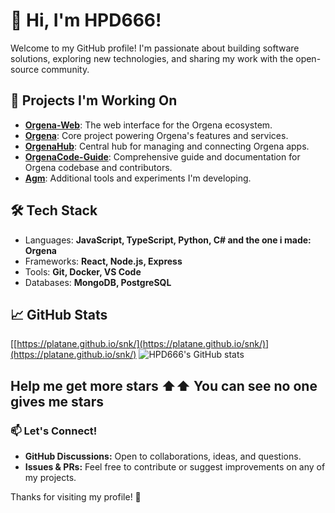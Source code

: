 # 👋 Hi, I'm HPD666!

Welcome to my GitHub profile! I'm passionate about building software solutions, exploring new technologies, and sharing my work with the open-source community.

## 🚀 Projects I'm Working On

- **[Orgena-Web](https://github.com/HPD666/Orgena-Web)**: The web interface for the Orgena ecosystem.
- **[Orgena](https://github.com/HPD666/Orgena)**: Core project powering Orgena's features and services.
- **[OrgenaHub](https://github.com/HPD666/OrgenaHub)**: Central hub for managing and connecting Orgena apps.
- **[OrgenaCode-Guide](https://github.com/HPD666/OrgenaCode-Guide)**: Comprehensive guide and documentation for Orgena codebase and contributors.
- **[Agm](https://github.com/HPD666/Agm)**: Additional tools and experiments I'm developing.

## 🛠️ Tech Stack

- Languages: **JavaScript, TypeScript, Python, C# and the one i made: Orgena**
- Frameworks: **React, Node.js, Express**
- Tools: **Git, Docker, VS Code**
- Databases: **MongoDB, PostgreSQL**

## 📈 GitHub Stats
[[https://platane.github.io/snk/](https://platane.github.io/snk/)](https://platane.github.io/snk/)
![HPD666's GitHub stats](https://github-readme-stats.vercel.app/api?username=HPD666&show_icons=true&theme=radical)

**Help me get more stars ⬆️⬆️ You can see no one gives me stars**
---

### 📫 Let's Connect!

- **GitHub Discussions:** Open to collaborations, ideas, and questions.
- **Issues & PRs:** Feel free to contribute or suggest improvements on any of my projects.

Thanks for visiting my profile! 🚀
